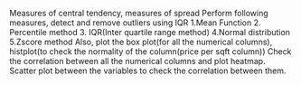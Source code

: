 Measures of central tendency, measures of spread
Perform following measures, detect and remove outliers using IQR
 1.Mean Function
2. Percentile method
3. IQR(Inter quartile range method)
4.Normal distribution
5.Zscore method
Also, plot the box plot(for all the numerical columns), histplot(to check the normality of the column(price per sqft column))
Check the correlation between all the numerical columns and plot heatmap.
Scatter plot between the variables to check the correlation between them.
